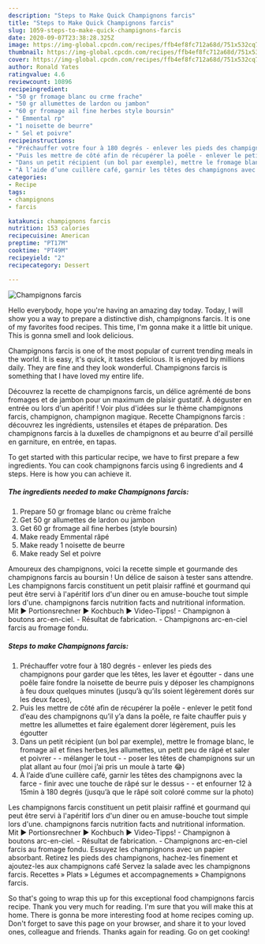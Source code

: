 ```yaml
---
description: "Steps to Make Quick Champignons farcis"
title: "Steps to Make Quick Champignons farcis"
slug: 1059-steps-to-make-quick-champignons-farcis
date: 2020-09-07T23:38:28.325Z
image: https://img-global.cpcdn.com/recipes/ffb4ef8fc712a68d/751x532cq70/champignons-farcis-photo-principale-de-la-recette.jpg
thumbnail: https://img-global.cpcdn.com/recipes/ffb4ef8fc712a68d/751x532cq70/champignons-farcis-photo-principale-de-la-recette.jpg
cover: https://img-global.cpcdn.com/recipes/ffb4ef8fc712a68d/751x532cq70/champignons-farcis-photo-principale-de-la-recette.jpg
author: Ronald Yates
ratingvalue: 4.6
reviewcount: 10896
recipeingredient:
- "50 gr fromage blanc ou crme frache"
- "50 gr allumettes de lardon ou jambon"
- "60 gr fromage ail fine herbes style boursin"
- " Emmental rp"
- "1 noisette de beurre"
- " Sel et poivre"
recipeinstructions:
- "Préchauffer votre four à 180 degrés - enlever les pieds des champignons pour garder que les têtes, les laver et égoutter - dans une poêle faire fondre la noisette de beurre puis y déposer les champignons à feu doux quelques minutes (jusqu’à qu’ils soient légèrement dorés sur les deux faces),"
- "Puis les mettre de côté afin de récupérer la poêle - enlever le petit fond d’eau des champignons qu’il y’a dans la poêle, re faite chauffer puis y mettre les allumettes et faire également dorer légèrement, puis les égoutter"
- "Dans un petit récipient (un bol par exemple), mettre le fromage blanc, le fromage ail et fines herbes,les allumettes, un petit peu de râpé et saler et poivrer - mélanger le tout - poser les têtes de champignons sur un plat allant au four (moi j’ai pris un moule à tarte 😂)"
- "À l’aide d’une cuillère café, garnir les têtes des champignons avec la farce - finir avec une touche de râpé sur le dessus - et enfourner 12 à 15min à 180 degrés (jusqu’à que le râpé soit coloré comme sur la photo)"
categories:
- Recipe
tags:
- champignons
- farcis

katakunci: champignons farcis 
nutrition: 153 calories
recipecuisine: American
preptime: "PT17M"
cooktime: "PT49M"
recipeyield: "2"
recipecategory: Dessert

---
```



![Champignons farcis](https://img-global.cpcdn.com/recipes/ffb4ef8fc712a68d/751x532cq70/champignons-farcis-photo-principale-de-la-recette.jpg)

Hello everybody, hope you're having an amazing day today. Today, I will show you a way to prepare a distinctive dish, champignons farcis. It is one of my favorites food recipes. This time, I'm gonna make it a little bit unique. This is gonna smell and look delicious.

Champignons farcis is one of the most popular of current trending meals in the world. It is easy, it's quick, it tastes delicious. It is enjoyed by millions daily. They are fine and they look wonderful. Champignons farcis is something that I have loved my entire life.

Découvrez la recette de champignons farcis, un délice agrémenté de bons fromages et de jambon pour un maximum de plaisir gustatif. À déguster en entrée ou lors d&#39;un apéritif ! Voir plus d&#39;idées sur le thème champignons farcis, champignon, champignon magique. Recette Champignons farcis : découvrez les ingrédients, ustensiles et étapes de préparation. Des champignons farcis à la duxelles de champignons et au beurre d&#39;ail persillé en garniture, en entrée, en tapas.


To get started with this particular recipe, we have to first prepare a few ingredients. You can cook champignons farcis using 6 ingredients and 4 steps. Here is how you can achieve it.

<!--inarticleads1-->

##### The ingredients needed to make Champignons farcis:

1. Prepare 50 gr fromage blanc ou crème fraîche
1. Get 50 gr allumettes de lardon ou jambon
1. Get 60 gr fromage ail fine herbes (style boursin)
1. Make ready  Emmental râpé
1. Make ready 1 noisette de beurre
1. Make ready  Sel et poivre


Amoureux des champignons, voici la recette simple et gourmande des champignons farcis au boursin ! Un délice de saison à tester sans attendre. Les champignons farcis constituent un petit plaisir raffiné et gourmand qui peut être servi à l&#39;apéritif lors d&#39;un diner ou en amuse-bouche tout simple lors d&#39;une. champignons farcis nutrition facts and nutritional information. Mit ► Portionsrechner ► Kochbuch ► Video-Tipps! - Champignon à boutons arc-en-ciel. - Résultat de fabrication. - Champignons arc-en-ciel farcis au fromage fondu. 

<!--inarticleads2-->

##### Steps to make Champignons farcis:

1. Préchauffer votre four à 180 degrés - enlever les pieds des champignons pour garder que les têtes, les laver et égoutter - dans une poêle faire fondre la noisette de beurre puis y déposer les champignons à feu doux quelques minutes (jusqu’à qu’ils soient légèrement dorés sur les deux faces),
1. Puis les mettre de côté afin de récupérer la poêle - enlever le petit fond d’eau des champignons qu’il y’a dans la poêle, re faite chauffer puis y mettre les allumettes et faire également dorer légèrement, puis les égoutter
1. Dans un petit récipient (un bol par exemple), mettre le fromage blanc, le fromage ail et fines herbes,les allumettes, un petit peu de râpé et saler et poivrer - - mélanger le tout - - poser les têtes de champignons sur un plat allant au four (moi j’ai pris un moule à tarte 😂)
1. À l’aide d’une cuillère café, garnir les têtes des champignons avec la farce - finir avec une touche de râpé sur le dessus - - et enfourner 12 à 15min à 180 degrés (jusqu’à que le râpé soit coloré comme sur la photo)


Les champignons farcis constituent un petit plaisir raffiné et gourmand qui peut être servi à l&#39;apéritif lors d&#39;un diner ou en amuse-bouche tout simple lors d&#39;une. champignons farcis nutrition facts and nutritional information. Mit ► Portionsrechner ► Kochbuch ► Video-Tipps! - Champignon à boutons arc-en-ciel. - Résultat de fabrication. - Champignons arc-en-ciel farcis au fromage fondu. Essuyez les champignons avec un papier absorbant. Retirez les pieds des champignons, hachez-les finement et ajoutez-les aux champignons café Servez la salade avec les champignons farcis. Recettes » Plats » Légumes et accompagnements » Champignons farcis. 

So that's going to wrap this up for this exceptional food champignons farcis recipe. Thank you very much for reading. I'm sure that you will make this at home. There is gonna be more interesting food at home recipes coming up. Don't forget to save this page on your browser, and share it to your loved ones, colleague and friends. Thanks again for reading. Go on get cooking!
